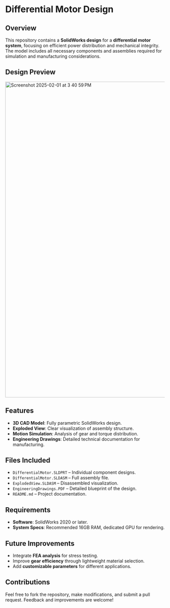 # Differential Motor Design

## Overview
This repository contains a **SolidWorks design** for a **differential motor system**, focusing on efficient power distribution and mechanical integrity. The model includes all necessary components and assemblies required for simulation and manufacturing considerations.

## Design Preview
<img width="998" alt="Screenshot 2025-02-01 at 3 40 59 PM" src="https://github.com/user-attachments/assets/00d17c1c-3a2b-453f-b99f-21097d862946" />

## Features
- **3D CAD Model**: Fully parametric SolidWorks design.
- **Exploded View**: Clear visualization of assembly structure.
- **Motion Simulation**: Analysis of gear and torque distribution.
- **Engineering Drawings**: Detailed technical documentation for manufacturing.

## Files Included
- `DifferentialMotor.SLDPRT` – Individual component designs.
- `DifferentialMotor.SLDASM` – Full assembly file.
- `ExplodedView.SLDASM` – Disassembled visualization.
- `EngineeringDrawings.PDF` – Detailed blueprint of the design.
- `README.md` – Project documentation.

## Requirements
- **Software**: SolidWorks 2020 or later.
- **System Specs**: Recommended 16GB RAM, dedicated GPU for rendering.


## Future Improvements
- Integrate **FEA analysis** for stress testing.
- Improve **gear efficiency** through lightweight material selection.
- Add **customizable parameters** for different applications.

## Contributions 
Feel free to fork the repository, make modifications, and submit a pull request. Feedback and improvements are welcome!
